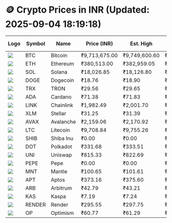 # 🪙 Crypto Prices in INR (Updated: 2025-09-04 18:19:18)

| Logo | Symbol | Name       | Price (INR) | Est. High | Est. Low | Gross Profit | Fees | Net Profit | ROI % |
|------|--------|------------|-------------|-----------|----------|---------------|------|-------------|--------|
| ![](https://coin-images.coingecko.com/coins/images/1/large/bitcoin.png?1696501400) | BTC    | Bitcoin    | ₹9,713,675.00 | ₹9,749,600.60 | ₹9,677,749.40 | ₹742.44 | ₹200.00 | ₹542.44 | 0.54% |
| ![](https://coin-images.coingecko.com/coins/images/279/large/ethereum.png?1696501628) | ETH    | Ethereum   | ₹380,513.00 | ₹382,959.05 | ₹378,066.95 | ₹1,293.98 | ₹200.00 | ₹1,093.98 | 1.09% |
| ![](https://coin-images.coingecko.com/coins/images/4128/large/solana.png?1718769756) | SOL    | Solana     | ₹18,026.85 | ₹18,126.80 | ₹17,926.90 | ₹1,115.08 | ₹200.00 | ₹915.08 | 0.92% |
| ![](https://coin-images.coingecko.com/coins/images/5/large/dogecoin.png?1696501409) | DOGE   | Dogecoin   | ₹18.76 | ₹18.90 | ₹18.62 | ₹1,530.82 | ₹200.00 | ₹1,330.82 | 1.33% |
| ![](https://coin-images.coingecko.com/coins/images/1094/large/tron-logo.png?1696502193) | TRX    | TRON       | ₹29.56 | ₹29.65 | ₹29.47 | ₹631.21 | ₹200.00 | ₹431.21 | 0.43% |
| ![](https://coin-images.coingecko.com/coins/images/975/large/cardano.png?1696502090) | ADA    | Cardano    | ₹71.38 | ₹71.83 | ₹70.93 | ₹1,277.37 | ₹200.00 | ₹1,077.37 | 1.08% |
| ![](https://coin-images.coingecko.com/coins/images/877/large/chainlink-new-logo.png?1696502009) | LINK   | Chainlink  | ₹1,982.49 | ₹2,001.70 | ₹1,963.28 | ₹1,957.13 | ₹200.00 | ₹1,757.13 | 1.76% |
| ![](https://coin-images.coingecko.com/coins/images/100/large/fmpFRHHQ_400x400.jpg?1735231350) | XLM    | Stellar    | ₹31.25 | ₹31.39 | ₹31.11 | ₹916.18 | ₹200.00 | ₹716.18 | 0.72% |
| ![](https://coin-images.coingecko.com/coins/images/12559/large/Avalanche_Circle_RedWhite_Trans.png?1696512369) | AVAX   | Avalanche  | ₹2,159.06 | ₹2,170.92 | ₹2,147.20 | ₹1,104.60 | ₹200.00 | ₹904.60 | 0.90% |
| ![](https://coin-images.coingecko.com/coins/images/2/large/litecoin.png?1696501400) | LTC    | Litecoin   | ₹9,708.84 | ₹9,755.26 | ₹9,662.42 | ₹960.82 | ₹200.00 | ₹760.82 | 0.76% |
| ![](https://coin-images.coingecko.com/coins/images/11939/large/shiba.png?1696511800) | SHIB   | Shiba Inu  | ₹0.00 | ₹0.00 | ₹0.00 | ₹1,185.32 | ₹200.00 | ₹985.32 | 0.99% |
| ![](https://coin-images.coingecko.com/coins/images/12171/large/polkadot.png?1696512008) | DOT    | Polkadot   | ₹331.68 | ₹333.51 | ₹329.85 | ₹1,107.77 | ₹200.00 | ₹907.77 | 0.91% |
| ![](https://coin-images.coingecko.com/coins/images/12504/large/uniswap-logo.png?1720676669) | UNI    | Uniswap    | ₹815.33 | ₹822.69 | ₹807.97 | ₹1,821.23 | ₹200.00 | ₹1,621.23 | 1.62% |
| ![](https://coin-images.coingecko.com/coins/images/29850/large/pepe-token.jpeg?1696528776) | PEPE   | Pepe       | ₹0.00 | ₹0.00 | ₹0.00 | ₹1,810.05 | ₹200.00 | ₹1,610.05 | 1.61% |
| ![](https://coin-images.coingecko.com/coins/images/30980/large/Mantle-Logo-mark.png?1739213200) | MNT    | Mantle     | ₹100.65 | ₹101.61 | ₹99.69 | ₹1,922.93 | ₹200.00 | ₹1,722.93 | 1.72% |
| ![](https://coin-images.coingecko.com/coins/images/26455/large/aptos_round.png?1696525528) | APT    | Aptos      | ₹373.16 | ₹375.60 | ₹370.72 | ₹1,318.26 | ₹200.00 | ₹1,118.26 | 1.12% |
| ![](https://coin-images.coingecko.com/coins/images/16547/large/arb.jpg?1721358242) | ARB    | Arbitrum   | ₹42.79 | ₹43.21 | ₹42.37 | ₹1,996.84 | ₹200.00 | ₹1,796.84 | 1.80% |
| ![](https://coin-images.coingecko.com/coins/images/25751/large/kaspa-icon-exchanges.png?1696524837) | KAS    | Kaspa      | ₹7.19 | ₹7.24 | ₹7.14 | ₹1,301.88 | ₹200.00 | ₹1,101.88 | 1.10% |
| ![](https://coin-images.coingecko.com/coins/images/11636/large/rndr.png?1696511529) | RENDER | Render     | ₹295.55 | ₹297.75 | ₹293.35 | ₹1,499.23 | ₹200.00 | ₹1,299.23 | 1.30% |
| ![](https://coin-images.coingecko.com/coins/images/25244/large/Optimism.png?1696524385) | OP     | Optimism   | ₹60.77 | ₹61.29 | ₹60.25 | ₹1,712.75 | ₹200.00 | ₹1,512.75 | 1.51% |

